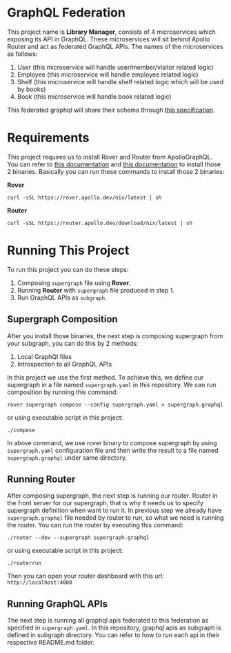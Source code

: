 # GraphQL Federation

This project name is **Library Manager**, consists of 4 microservices which exposing its API in GraphQL. 
These microservices will sit behind Apollo Router and act as federated GraphQL APIs. The names of the microservices as follows:

1. User (this microservice will handle user/member/visitor related logic)
2. Employee (this microservice will handle employee related logic)
3. Shelf (this microservice will handle shelf related logic which will be used by books)
4. Book (this microservice will handle book related logic)

This federated graphql will share their schema through [this specification](https://www.apollographql.com/docs/federation/federated-types/overview).

# Requirements

This project requires us to install Rover and Router from ApolloGraphQL. 
You can refer to [this documentation](https://www.apollographql.com/docs/rover/getting-started) 
and [this documentation](https://www.apollographql.com/docs/router/quickstart) to install those 2 binaries. 
Basically you can run these commands to install those 2 binaries:

**Rover**

```shell
curl -sSL https://rover.apollo.dev/nix/latest | sh
```

**Router**

```shell
curl -sSL https://router.apollo.dev/download/nix/latest | sh
```

# Running This Project

To run this project you can do these steps:

1. Composing `supergraph` file using **Rover**.
2. Running **Router** with `supergraph` file produced in step 1.
3. Run GraphQL APIs as `subgraph`.

## Supergraph Composition

After you install those binaries, the next step is composing supergraph from your subgraph, you can do this by 2 methods:

1. Local GraphQl files
2. Introspection to all GraphQL APIs

In this project we use the first method. To achieve this, we define our supergraph in a file named `supergraph.yaml` in this repository.
We can run composition by running this command:

```shell
rover supergraph compose --config supergraph.yaml > supergraph.graphql
```

or using executable script in this project:

```shell
./compose
```

In above command, we use rover binary to compose supergraph by using `supergraph.yaml` configuration file and then write the result to a file named `supergraph.graphql` under same directory.

## Running Router

After composing supergraph, the next step is running our router. Router in the front server for our supergraph, 
that is why it needs us to specify supergraph definition when want to run it. 
In previous step we already have `supergraph.graphql` file needed by router to run, so what we need is running the router. 
You can run the router by executing this command:

```shell
./router --dev --supergraph supergraph.graphql
```

or using executable script in this project:

```shell
./routerrun
```

Then you can open your router dashboard with this url: `http://localhost:4000`

## Running GraphQL APIs

The next step is running all graphql apis federated to this federation as specified in `supergraph.yaml`. 
In this repository, graphql apis as subgraph is defined in subgraph directory. 
You can refer to how to run each api in their respective README.md folder.